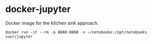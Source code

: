 # docker-jupyter

Docker image for the kitchen sink approach.

```
docker run -it --rm -p 8888:8888 -v ~/notebooks:/opt/notebooks suur/jupyter
```
